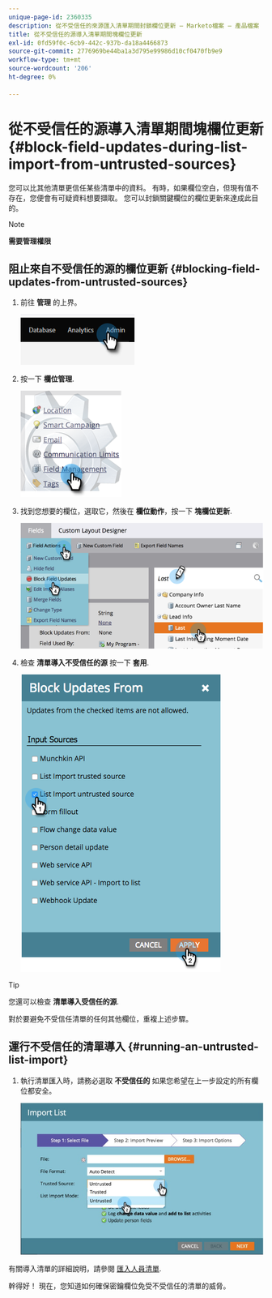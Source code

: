 ```yaml
---
unique-page-id: 2360335
description: 從不受信任的來源匯入清單期間封鎖欄位更新 — Marketo檔案 — 產品檔案
title: 從不受信任的源導入清單期間塊欄位更新
exl-id: 0fd59f0c-6cb9-442c-937b-da18a4466873
source-git-commit: 2776969be44ba1a3d795e99986d10cf0470fb9e9
workflow-type: tm+mt
source-wordcount: '206'
ht-degree: 0%

---
```


# 從不受信任的源導入清單期間塊欄位更新 {#block-field-updates-during-list-import-from-untrusted-sources}

您可以比其他清單更信任某些清單中的資料。 有時，如果欄位空白，但現有值不存在，您便會有可疑資料想要擷取。 您可以封鎖關鍵欄位的欄位更新來達成此目的。

>[!NOTE]
>
>**需要管理權限**

## 阻止來自不受信任的源的欄位更新 {#blocking-field-updates-from-untrusted-sources}

1. 前往 **管理** 的上界。

   ![](assets/blocking-field-updates-from-untrusted-sources-1.png)

1. 按一下 **欄位管理**.

   ![](assets/blocking-field-updates-from-untrusted-sources-2.png)

1. 找到您想要的欄位，選取它，然後在 **欄位動作**，按一下 **塊欄位更新**.

   ![](assets/blocking-field-updates-from-untrusted-sources-3.png)

1. 檢查 **清單導入不受信任的源** 按一下 **套用**.

   ![](assets/blocking-field-updates-from-untrusted-sources-4.png)

>[!TIP]
>
>您還可以檢查 **清單導入受信任的源**.

對於要避免不受信任清單的任何其他欄位，重複上述步驟。

## 運行不受信任的清單導入 {#running-an-untrusted-list-import}

1. 執行清單匯入時，請務必選取 **不受信任的** 如果您希望在上一步設定的所有欄位都安全。

   ![](assets/blocking-field-updates-from-untrusted-sources-5.png)

有關導入清單的詳細說明，請參閱 [匯入人員清單](/help/marketo/getting-started/quick-wins/import-a-list-of-people.md).

幹得好！ 現在，您知道如何確保密鑰欄位免受不受信任的清單的威脅。
